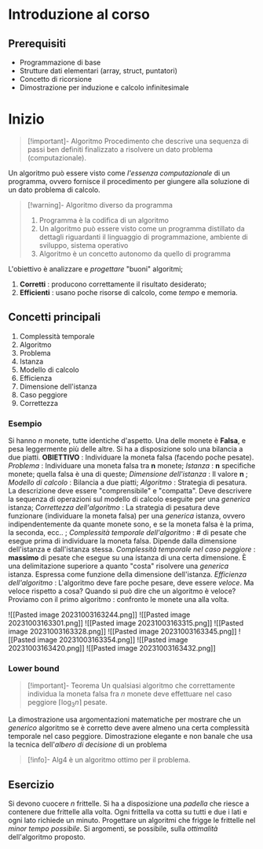 # Introduzione al corso
## Prerequisiti
- Programmazione di base
- Strutture dati elementari (array, struct, puntatori)
- Concetto di ricorsione
- Dimostrazione per induzione e calcolo infinitesimale
# Inizio

>[!important]- Algoritmo
>Procedimento che descrive una sequenza di passi ben definiti finalizzato a risolvere un dato problema (computazionale).

Un algoritmo può essere visto come *l'essenza computazionale* di un programma, ovvero fornisce il procedimento per giungere alla soluzione di un dato problema di calcolo.

>[!warning]- Algoritmo diverso da programma
>1. Programma è la codifica di un algoritmo
>2. Un algoritmo può essere visto come un programma distillato da dettagli riguardanti il linguaggio di programmazione, ambiente di sviluppo, sistema operativo
>3. Algoritmo è un concetto autonomo da quello di programma

L'obiettivo è analizzare e *progettare* "buoni" algoritmi;
1. **Corretti** : producono correttamente il risultato desiderato;
2. **Efficienti** : usano poche risorse di calcolo, come *tempo* e memoria.
## Concetti principali
1. Complessità temporale
2. Algoritmo
3. Problema
4. Istanza
5. Modello di calcolo
6. Efficienza
7. Dimensione dell'istanza
8. Caso peggiore
9. Correttezza
### Esempio
Si hanno *n* monete, tutte identiche d'aspetto. Una delle monete è **Falsa**, e pesa leggermente più delle altre. Si ha a disposizione solo una bilancia a due piatti.
**OBIETTIVO** : Individuare la moneta falsa (facendo poche pesate).
*Problema* : Individuare una moneta falsa tra **n** monete;
*Istanza* : **n** specifiche monete; quella falsa è una di queste;
*Dimensione dell'istanza* : Il valore **n** ;
*Modello di calcolo* : Bilancia a due piatti;
*Algoritmo* : Strategia di pesatura. La descrizione deve essere "comprensibile" e "compatta". Deve descrivere la sequenza di operazioni sul modello di calcolo eseguite per una *generica* istanza;
*Correttezza dell'algoritmo* : La strategia di pesatura deve funzionare (individuare la moneta falsa) per una *generica* istanza, ovvero indipendentemente da quante monete sono, e se la moneta falsa è la prima, la seconda, ecc.. ;
*Complessità temporale dell'algoritmo* : # di pesate che esegue prima di individuare la moneta falsa. Dipende dalla dimensione dell'istanza e dall'istanza stessa.
*Complessità temporale nel caso peggiore* : **massimo** di pesate che esegue su una istanza di una certa dimensione. È una delimitazione superiore a quanto "costa" risolvere una *generica* istanza. Espressa come funzione della dimensione dell'istanza.
*Efficienza dell'algoritmo* : L'algoritmo deve fare poche pesare, deve essere *veloce*. Ma veloce rispetto a cosa? Quando si può dire che un algoritmo è veloce?
Proviamo con il primo algoritmo : confronto le monete una alla volta.

![[Pasted image 20231003163244.png]]
![[Pasted image 20231003163301.png]]
![[Pasted image 20231003163315.png]]
![[Pasted image 20231003163328.png]]
![[Pasted image 20231003163345.png]]
![[Pasted image 20231003163354.png]]
![[Pasted image 20231003163420.png]]
![[Pasted image 20231003163432.png]]








### Lower bound

>[!important]- Teorema
>Un qualsiasi algoritmo che correttamente individua la moneta falsa fra *n* monete deve effettuare nel caso peggiore $\lceil\log_3 n\rceil$ pesate.

La dimostrazione usa argomentazioni matematiche per mostrare che un *generico* algoritmo se è corretto deve avere almeno una certa complessità temporale nel caso peggiore.
Dimostrazione elegante e non banale che usa la tecnica dell'*albero di decisione* di un problema

>[!info]- Alg4 è un algoritmo ottimo per il problema.

## Esercizio
Si devono cuocere *n* frittelle. Si ha a disposizione una *padella* che riesce a contenere due frittelle alla volta. Ogni frittella va cotta su tutti e due i lati e ogni lato richiede un minuto. Progettare un algoritmi che frigge le frittelle nel *minor tempo possibile*. Si argomenti, se possibile, sulla *ottimalità* dell'algoritmo proposto.